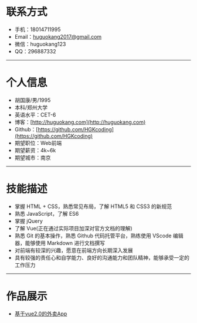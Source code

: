 # 联系方式
* 手机：18014711995  
* Email：huguokang2017@gmail.com  
* 微信：huguokang123  
* QQ：296887332

---

# 个人信息
* 胡国康/男/1995
* 本科/郑州大学
* 英语水平：CET-6
* 博客：[http://huguokang.com](http://huguokang.com)
* Github：[https://github.com/HGKcoding](https://github.com/HGKcoding)
* 期望职位：Web前端
* 期望薪资：4k~6k
* 期望城市：南京

---

# 技能描述
* 掌握 HTML + CSS，熟悉常见布局，了解 HTML5 和 CSS3 的新规范
* 熟悉 JavaScript，了解 ES6 
* 掌握 jQuery
* 了解 Vue(正在通过实际项目加深对官方文档的理解)
* 熟悉 Git 的基本操作，熟悉 Github 代码托管平台，熟练使用 VScode 编辑器，能够使用 Markdown 进行文档撰写
* 对前端有较深的兴趣，愿意在前端方向长期深入发展
* 具有较强的责任心和自学能力、良好的沟通能力和团队精神，能够承受一定的工作压力

---

# 作品展示
* [基于vue2.0的外卖App](http://huguokang.com/cell/)
